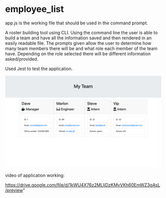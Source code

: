 # employee_list

app.js is the working file that should be used in the command prompt.

A roster building tool using CLI. Using the command line the user is able to build a team and have all the information saved and then rendered in an easily readable file. The prompts given allow the user to determine how many team members there will be and what role each member of the team have. Depending on the role selected there will be different information asked/provided.

Used Jest to test the application.

![alt text](team.png "Screenshot of expected output")

video of application working:

https://drive.google.com/file/d/1kWU4X76z2MLljDzKMyVKh60EmWZ3gAsL/preview"
